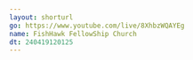 ```yaml
---
layout: shorturl
go: https://www.youtube.com/live/8XhbzWQAYEg
name: FishHawk FellowShip Church
dt: 240419120125
---
```

